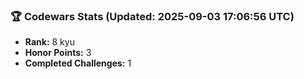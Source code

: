 ### 🏆 Codewars Stats (Updated: 2025-09-03 17:06:56 UTC)

- **Rank:** 8 kyu
- **Honor Points:** 3
- **Completed Challenges:** 1
